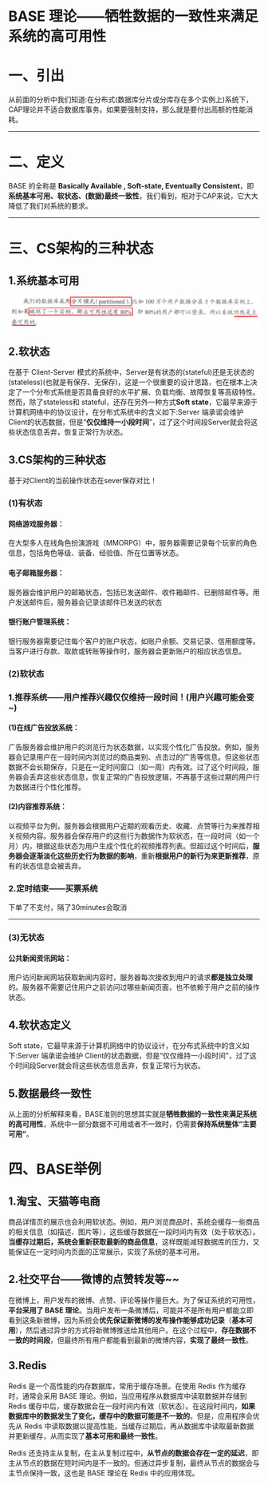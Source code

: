 # BASE 理论——牺牲数据的一致性来满足系统的高可用性

# 一、引出
 从前面的分析中我们知道:在分布式(数据库分片或分库存在多个实例上)系统下，CAP理论并不适合数据库事务。如果要强制支持，那么就是要付出高额的性能消耗。

---
# 二、定义
 BASE 的全称是 **Basically Available , Soft-state, Eventually Consistent**，即**系统基本可用、软状态、(数据)最终一致性**，我们看到，相对于CAP来说，它大大降低了我们对系统的要求。

----
# 三、CS架构的三种状态
## 1.系统基本可用
  ![alt text](../../../img/BASE系统基本可用.png)

## 2.软状态
  在基于 Client-Server 模式的系统中，Server是有状态的(stateful)还是无状态的(stateless)(也就是有保存、无保存)，这是一个很重要的设计思路，也在根本上决定了一个分布式系统是否具备良好的水平扩展、负载均衡、故障恢复等高级特性。然而，除了stateless和 stateful，还存在另外一种方式**Soft state**，它最早来源于计算机网络中的协议设计，在分布式系统中的含义如下:Server 端承诺会维护 Client的状态数据，但是“**仅仅维持一小段时间**”，过了这个时间段Server就会将这些状态信息丢弃，恢复正常行为状态。

## 3.CS架构的三种状态
基于对Client的当前操作状态在sever保存对比！

### (1)有状态
#### 网络游戏服务器：
在大型多人在线角色扮演游戏（MMORPG）中，服务器需要记录每个玩家的角色信息，包括角色等级、装备、经验值、所在位置等状态。
#### 电子邮箱服务器：
服务器会维护用户的邮箱状态，包括已发送邮件、收件箱邮件、已删除邮件等。用户发送邮件后，服务器会记录该邮件已发送的状态
#### 银行账户管理系统：
银行服务器需要记住每个客户的账户状态，如账户余额、交易记录、信用额度等。当客户进行存款、取款或转账等操作时，服务器会更新账户的相应状态信息。

### (2)软状态
### 1.推荐系统——用户推荐兴趣仅仅维持一段时间！(用户兴趣可能会变~)

#### (1)在线广告投放系统：
广告服务器会维护用户的浏览行为状态数据，以实现个性化广告投放。例如，服务器会记录用户在一段时间内浏览过的商品类别、点击过的广告等信息。但这些状态数据不会长期保存，只是在一定时间窗口（如一周）内有效。过了这个时间段，服务器会丢弃这些状态信息，恢复正常的广告投放逻辑，不再基于这些过期的用户行为数据进行个性化推荐。


#### (2)内容推荐系统：
以视频平台为例，服务器会根据用户近期的观看历史、收藏、点赞等行为来推荐相关视频内容。服务器会保存用户的这些行为数据作为软状态，在一段时间（如一个月）内，根据这些状态为用户生成个性化的视频推荐列表。但超过这个时间后，**服务器会逐渐淡化这些历史行为数据的影响**，重新**根据用户的新行为来更新推荐**，原有的状态信息会被丢弃。


### 2.定时结束——买票系统
下单了不支付，隔了30minutes会取消

----
### (3)无状态
#### 公共新闻资讯网站：
用户访问新闻网站获取新闻内容时，服务器每次接收到用户的请求**都是独立处理**的。服务器不需要记住用户之前访问过哪些新闻页面，也不依赖于用户之前的操作状态。


## 4.软状态定义
   Soft state，它最早来源于计算机网络中的协议设计，在分布式系统中的含义如下:Server 端承诺会维护 Client的状态数据，但是“仅仅维持一小段时间”，过了这个时间段Server就会将这些状态信息丢弃，恢复正常行为状态。


## 5.数据最终一致性
  从上面的分析解释来看，BASE准则的思想其实就是**牺牲数据的一致性来满足系统的高可用性**，系统中一部分数据不可用或者不一致时，仍需要**保持系统整体“主要可用”**。


# 四、BASE举例

## 1.淘宝、天猫等电商
商品详情页的展示也会利用软状态。例如，用户浏览商品时，系统会缓存一些商品的相关信息（如描述、图片等），这些缓存数据在一段时间内有效（处于软状态）。**当缓存过期后，系统会重新获取最新的商品信息**，这样既能减轻数据库的压力，又能保证在一定时间内页面的正常展示，实现了系统的基本可用。

## 2.社交平台——微博的点赞转发等~~
在微博上，用户发布的微博、点赞、评论等操作量巨大。为了保证系统的可用性，**平台采用了 BASE 理论**。当用户发布一条微博后，可能并不是所有用户都能立即看到这条新微博，因为系统会**优先保证新微博的发布操作能够成功记录**（**基本可用**），然后通过异步的方式将新微博推送给其他用户。在这个过程中，**存在数据不一致的时间段**，但最终所有用户都能看到最新的微博内容，**实现了最终一致性**。


## 3.Redis
Redis 是一个高性能的内存数据库，常用于缓存场景。在使用 Redis 作为缓存时，通常会采用 BASE 理论。例如，当应用程序从数据库中读取数据并存储到 Redis 缓存中后，缓存数据会在一段时间内有效（软状态）。在这段时间内，**如果数据库中的数据发生了变化，缓存中的数据可能是不一致的**。但是，应用程序会优先从 Redis 中读取数据以提高性能，当缓存过期后，再从数据库中读取最新数据并更新缓存，从而实现了**基本可用和最终一致性**。

Redis 还支持主从复制，在主从复制过程中，**从节点的数据会存在一定的延迟**，即主从节点的数据在短时间内是不一致的。但通过异步复制，最终从节点的数据会与主节点保持一致，这也是 BASE 理论在 Redis 中的应用体现。